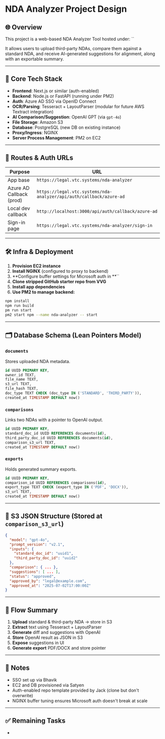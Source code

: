 # NDA Analyzer Project Design

## 🌐 Overview

This project is a web-based NDA Analyzer Tool hosted under: ``

It allows users to upload third-party NDAs, compare them against a standard NDA, and receive AI-generated suggestions for alignment, along with an exportable summary.

---

## 🧱 Core Tech Stack

- **Frontend**: Next.js or similar (auth-enabled)
- **Backend**: Node.js or FastAPI (running under PM2)
- **Auth**: Azure AD SSO via OpenID Connect
- **OCR/Parsing**: Tesseract + LayoutParser (modular for future AWS Textract integration)
- **AI Comparison/Suggestion**: OpenAI GPT (via `gpt-4o`)
- **File Storage**: Amazon S3
- **Database**: PostgreSQL (new DB on existing instance)
- **Proxy/Ingress**: NGINX
- **Server Process Management**: PM2 on EC2

---

## 📂 Routes & Auth URLs

| Purpose                  | URL                                                                 |
| ------------------------ | ------------------------------------------------------------------- |
| App base                 | `https://legal.vtc.systems/nda-analyzer`                            |
| Azure AD Callback (prod) | `https://legal.vtc.systems/nda-analyzer/api/auth/callback/azure-ad` |
| Local dev callback       | `http://localhost:3000/api/auth/callback/azure-ad`                  |
| Sign-in page             | `https://legal.vtc.systems/nda-analyzer/sign-in`                    |

---

## 🛠 Infra & Deployment

1. **Provision EC2 instance**
2. **Install NGINX** (configured to proxy to backend)
3. **Configure buffer settings for Microsoft auth in **``
4. **Clone stripped GitHub starter repo from VVG**
5. **Install app dependencies**
6. **Use PM2 to manage backend:**

```bash
npm install
npm run build
pm run start
pm2 start npm --name nda-analyzer -- start
```

---

## 🗂 Database Schema (Lean Pointers Model)

### `documents`

Stores uploaded NDA metadata.

```sql
id UUID PRIMARY KEY,
owner_id TEXT,
file_name TEXT,
s3_url TEXT,
file_hash TEXT,
doc_type TEXT CHECK (doc_type IN ('STANDARD', 'THIRD_PARTY')),
created_at TIMESTAMP DEFAULT now()
```

### `comparisons`

Links two NDAs with a pointer to OpenAI output.

```sql
id UUID PRIMARY KEY,
standard_doc_id UUID REFERENCES documents(id),
third_party_doc_id UUID REFERENCES documents(id),
comparison_s3_url TEXT,
created_at TIMESTAMP DEFAULT now()
```

### `exports`

Holds generated summary exports.

```sql
id UUID PRIMARY KEY,
comparison_id UUID REFERENCES comparisons(id),
export_type TEXT CHECK (export_type IN ('PDF', 'DOCX')),
s3_url TEXT,
created_at TIMESTAMP DEFAULT now()
```

---

## 📁 S3 JSON Structure (Stored at `comparison_s3_url`)

```json
{
  "model": "gpt-4o",
  "prompt_version": "v2.1",
  "inputs": {
    "standard_doc_id": "uuid1",
    "third_party_doc_id": "uuid2"
  },
  "comparison": { ... },
  "suggestions": [ ... ],
  "status": "approved",
  "approved_by": "legal@example.com",
  "approved_at": "2025-07-02T17:00:00Z"
}
```

---

## 🔁 Flow Summary

1. **Upload** standard & third-party NDA → store in S3
2. **Extract** text using Tesseract + LayoutParser
3. **Generate** diff and suggestions with OpenAI
4. **Store** OpenAI result as JSON in S3
5. **Expose** suggestions in UI
6. **Generate export** PDF/DOCX and store pointer

---

## 🔐 Notes

- SSO set up via Bhavik
- EC2 and DB provisioned via Satyen
- Auth-enabled repo template provided by Jack (clone but don't overwrite)
- NGINX buffer tuning ensures Microsoft auth doesn't break at scale

---

## ✅ Remaining Tasks

-

